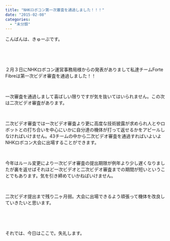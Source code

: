 ```yaml
---
title: "NHKロボコン第一次審査を通過しました！！！"
date: "2015-02-08"
categories: 
  - "未分類"
---
```


こんばんは、きゅーぶです。

 

 

２月３日にNHKロボコン運営事務局様からの発表がありまして私達チームForte Fibreは第一次ビデオ審査を通過しました！！

 

一次審査を通過しまして喜ばしい限りですが気を抜いてはいられません。この次は二次ビデオ審査があります。

 

二次ビデオ審査では一次ビデオ審査より更に高度な技術披露が求められ人とやロボットとの打ち合いを中心にいかに自分達の機体が打って返せるかをアピールしなければいけません。43チームの中から二次ビデオ審査を通過すればいよいよNHKロボコン大会に出場することができます。

 

今年はルール変更により一次ビデオ審査の提出期限が例年より少し遅くなりましたが裏を返せばそれほど一次ビデオと二次ビデオ審査までの期間が短いということでもあります。気を引き締めていかねばいけません。

 

二次ビデオ提出まで残り二ヶ月弱。大会に出場できるよう頑張って機体を改良していきたいと思います。

 

 

それでは、今日はここで。失礼します。
